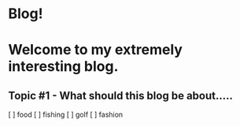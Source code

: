 # Blog!
# Welcome to my extremely interesting blog.
## Topic #1 - What should this blog be about.....
[ ] food
[ ] fishing
[ ] golf
[ ] fashion
